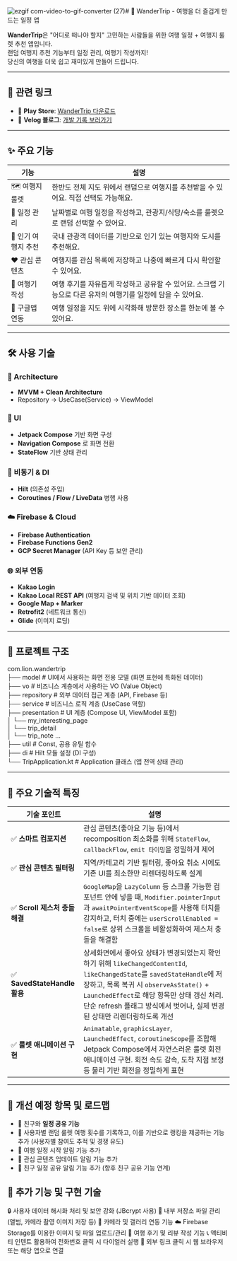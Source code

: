 ![ezgif com-video-to-gif-converter (27)](https://github.com/user-attachments/assets/f4b215ce-092d-41e1-bd81-401560573d6f)# 🧭 WanderTrip - 여행을 더 즐겁게 만드는 일정 앱

**WanderTrip**은 "어디로 떠나야 할지" 고민하는 사람들을 위한 여행 일정 + 여행지 룰렛 추천 앱입니다.  
랜덤 여행지 추천 기능부터 일정 관리, 여행기 작성까지!  
당신의 여행을 더욱 쉽고 재미있게 만들어 드립니다.

---

## 📎 관련 링크

- 📱 **Play Store**: [WanderTrip 다운로드](https://play.google.com/store/apps/details?id=com.lion.wandertrip)
- 📝 **Velog 블로그**: [개발 기록 보러가기](https://velog.io/@bpv834/posts)

---

## ✨ 주요 기능

| 기능 | 설명 |
|------|------|
| 🗺️ 여행지 룰렛 | 한반도 전체 지도 위에서 랜덤으로 여행지를 추천받을 수 있어요. 직접 선택도 가능해요. |
| 📆 일정 관리 | 날짜별로 여행 일정을 작성하고, 관광지/식당/숙소를 룰렛으로 랜덤 선택할 수 있어요. |
| 🌟 인기 여행지 추천 | 국내 관광객 데이터를 기반으로 인기 있는 여행지와 도시를 추천해요. |
| ❤️ 관심 콘텐츠 | 여행지를 관심 목록에 저장하고 나중에 빠르게 다시 확인할 수 있어요. |
| 📝 여행기 작성 | 여행 후기를 자유롭게 작성하고 공유할 수 있어요. 스크랩 기능으로 다른 유저의 여행기를 일정에 담을 수 있어요. |
| 📍 구글맵 연동 | 여행 일정을 지도 위에 시각화해 방문한 장소를 한눈에 볼 수 있어요. |

---

## 🛠️ 사용 기술

### 🧱 Architecture
- **MVVM + Clean Architecture**
- Repository → UseCase(Service) → ViewModel

### 🎨 UI
- **Jetpack Compose** 기반 화면 구성
- **Navigation Compose** 로 화면 전환
- **StateFlow** 기반 상태 관리

### 🔧 비동기 & DI
- **Hilt** (의존성 주입)
- **Coroutines / Flow / LiveData** 병행 사용

### ☁️ Firebase & Cloud
- **Firebase Authentication**
- **Firebase Functions Gen2**
- **GCP Secret Manager** (API Key 등 보안 관리)

### 🌐 외부 연동
- **Kakao Login**
- **Kakao Local REST API** (여행지 검색 및 위치 기반 데이터 조회)
- **Google Map + Marker**
- **Retrofit2** (네트워크 통신)
- **Glide** (이미지 로딩)

---

## 📁 프로젝트 구조

com.lion.wandertrip  
├── model             # UI에서 사용하는 화면 전용 모델 (화면 표현에 특화된 데이터)  
├── vo                # 비즈니스 계층에서 사용하는 VO (Value Object)  
├── repository        # 외부 데이터 접근 계층 (API, Firebase 등)  
├── service           # 비즈니스 로직 계층 (UseCase 역할)  
├── presentation      # UI 계층 (Compose UI, ViewModel 포함)  
│   └── my_interesting_page  
│   └── trip_detail  
│   └── trip_note ...  
├── util              # Const, 공용 유틸 함수  
├── di                # Hilt 모듈 설정 (DI 구성)  
└── TripApplication.kt  # Application 클래스 (앱 전역 상태 관리)  

---

## 🎯 주요 기술적 특징

| 기술 포인트 | 설명 |
|-------------|------|
| ✅ **스마트 컴포지션** | 관심 콘텐츠(좋아요 기능 등)에서 recomposition 최소화를 위해 `StateFlow`, `callbackFlow`, `emit 타이밍`을 정밀하게 제어 |
| ✅ **관심 콘텐츠 필터링** | 지역/카테고리 기반 필터링, 좋아요 취소 시에도 기존 UI를 최소한만 리렌더링하도록 설계 |
| ✅ **Scroll 제스처 충돌 해결** | `GoogleMap`을 `LazyColumn` 등 스크롤 가능한 컴포넌트 안에 넣을 때, `Modifier.pointerInput`과 `awaitPointerEventScope`를 사용해 터치를 감지하고, 터치 중에는 `userScrollEnabled = false`로 상위 스크롤을 비활성화하여 제스처 충돌을 해결함 |
| ✅ **SavedStateHandle 활용** | 상세화면에서 좋아요 상태가 변경되었는지 확인하기 위해 `likeChangedContentId`, `likeChangedState`를 `savedStateHandle`에 저장하고, 목록 복귀 시 `observeAsState()` + `LaunchedEffect`로 해당 항목만 상태 갱신 처리. 단순 refresh 플래그 방식에서 벗어나, 실제 변경된 상태만 리렌더링하도록 개선 |
| ✅ **룰렛 애니메이션 구현** | `Animatable`, `graphicsLayer`, `LaunchedEffect`, `coroutineScope`를 조합해 Jetpack Compose에서 자연스러운 룰렛 회전 애니메이션 구현. 회전 속도 감속, 도착 지점 보정 등 물리 기반 회전을 정밀하게 표현 |

---

## 🧪 개선 예정 항목 및 로드맵

- 🤝 친구와 **일정 공유 기능**
- 🎲 사용자별 랜덤 룰렛 여행 횟수를 기록하고, 이를 기반으로 랭킹을 제공하는 기능 추가 (사용자별 참여도 추적 및 경쟁 유도)
- 🔔 여행 일정 시작 알림 기능 추가
- 🔔 관심 콘텐츠 업데이트 알림 기능 추가
- 🔔 친구 일정 공유 알림 기능 추가 (향후 친구 공유 기능 연계)

## 🧩 추가 기능 및 구현 기술
🔒 사용자 데이터 해시화 처리 및 보안 강화 (JBcrypt 사용)
📁 내부 저장소 파일 관리 (앨범, 카메라 촬영 이미지 저장 등)
📸 카메라 및 갤러리 연동 기능
☁️ Firebase Storage를 이용한 이미지 및 파일 업로드/관리
📝 여행 후기 및 리뷰 작성 기능
📞 액티비티 인텐트 활용하여 전화번호 클릭 시 다이얼러 실행
🔗 외부 링크 클릭 시 웹 브라우저 또는 해당 앱으로 연결
